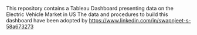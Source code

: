 This repository contains a Tableau Dashboard presenting data on the Electric Vehicle Market in US
The data and procedures to build this dashboard have been adopted by https://www.linkedin.com/in/swapnjeet-s-58a673273
